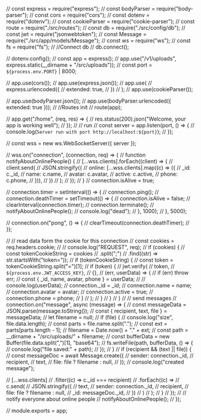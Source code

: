 // const express = require("express");
// const bodyParser = require("body-parser");
// const cors = require("cors");
// const dotenv = require("dotenv");
// const cookieParser = require("cookie-parser");
// const route = require("./src/routes");
// const db = require("./src/config/db");
// const jwt = require("jsonwebtoken");
// const Message = require("./src/app/models/Message");
// const ws = require("ws");
// const fs = require("fs");
// //Connect db
// db.connect();

// dotenv.config();
// const app = express();
// app.use("/v1/uploads", express.static(\_\_dirname + "/src/uploads"));
// const port = `${process.env.PORT}` | 8000;

// app.use(cors());
// app.use(express.json());
// app.use(
// express.urlencoded({
// extended: true,
// })
// );
// app.use(cookieParser());

// app.use(bodyParser.json());
// app.use(bodyParser.urlencoded({ extended: true }));
// //Routes init
// route(app);

// app.get("/home", (req, res) => {
// res.status(200).json("Welcome, your app is working well");
// });
// // run
// const server = app.listen(port, () => {
// console.log(`Server run with port http://localhost:${port}`);
// });

// const wss = new ws.WebSocketServer({ server });

// wss.on("connection", (connection, req) => {
// function notifyAboutOnlinePeople() {
// [...wss.clients].forEach((client) => {
// client.send(
// JSON.stringify({
// online: [...wss.clients].map((c) => ({
// \_id: c.\_id,
// name: c.name,
// avatar: c.avatar,
// active: c.active,
// phone: c.phone,
// })),
// })
// );
// });
// }
// connection.isAlive = true;

// connection.timer = setInterval(() => {
// connection.ping();
// connection.deathTimer = setTimeout(() => {
// connection.isAlive = false;
// clearInterval(connection.timer);
// connection.terminate();
// notifyAboutOnlinePeople();
// console.log("dead");
// }, 1000);
// }, 5000);

// connection.on("pong", () => {
// clearTimeout(connection.deathTimer);
// });

// // read data form the cookie for this connection
// const cookies = req.headers.cookie;
// // console.log("REQUEST", req);
// if (cookies) {
// const tokenCookieString = cookies
// .split(";")
// .find((str) => str.startsWith("token="));
// if (tokenCookieString) {
// const token = tokenCookieString.split("=")[1];
// if (token) {
// jwt.verify(
// token,
// `${process.env.JWT_ACCESS_KEY}`,
// {},
// (err, userData) => {
// if (err) throw err;
// const { \_id, name, avatar, phone } = userData;
// // console.log(userData);
// connection.\_id = \_id;
// connection.name = name;
// connection.avatar = avatar;
// connection.active = true;
// connection.phone = phone;
// }
// );
// }
// }
// }
// // send messages
// connection.on("message", async (message) => {
// const messageData = JSON.parse(message.toString());
// const { recipient, text, file } = messageData;
// let filename = null;
// if (file) {
// console.log("size", file.data.length);
// const parts = file.name.split(".");
// const ext = parts[parts.length - 1];
// filename = Date.now() + "." + ext;
// const path = \_\_dirname + "/src/uploads/" + filename;
// const bufferData = new Buffer(file.data.split(",")[1], "base64");
// fs.writeFile(path, bufferData, () => {
// console.log("file saved:" + path);
// });
// }
// if (recipient && (text || file)) {
// const messageDoc = await Message.create({
// sender: connection.\_id,
// recipient,
// text,
// file: file ? filename : null,
// });
// console.log("created message");

// [...wss.clients]
// .filter((c) => c.\_id === recipient)
// .forEach((c) =>
// c.send(
// JSON.stringify({
// text,
// sender: connection.\_id,
// recipient,
// file: file ? filename : null,
// \_id: messageDoc.\_id,
// })
// )
// );
// }
// });
// // notify everyone about online people
// notifyAboutOnlinePeople();
// });

// module.exports = app;
